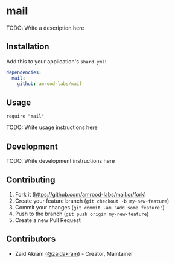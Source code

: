 # mail

TODO: Write a description here

## Installation

Add this to your application's `shard.yml`:

```yaml
dependencies:
  mail:
    github: amrood-labs/mail
```

## Usage

```crystal
require "mail"
```

TODO: Write usage instructions here

## Development

TODO: Write development instructions here

## Contributing

1. Fork it (<https://github.com/amrood-labs/mail.cr/fork>)
2. Create your feature branch (`git checkout -b my-new-feature`)
3. Commit your changes (`git commit -am 'Add some feature'`)
4. Push to the branch (`git push origin my-new-feature`)
5. Create a new Pull Request

## Contributors

- Zaid Akram ([@zaidakram](https://github.com/zaidakram)) - Creator, Maintainer
